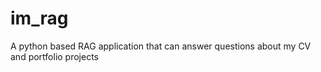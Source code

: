 # im_rag
A python based RAG application that can answer questions about my CV and portfolio projects

